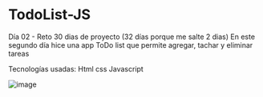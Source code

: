 # TodoList-JS

Día 02 - Reto 30 dias de proyecto (32 días porque me salte 2 dias)
En este segundo día hice una app ToDo list que permite agregar, tachar y eliminar tareas

Tecnologías usadas:
Html
css
Javascript

![image](https://github.com/Mateo-mh/TodoList-JS/assets/102266502/fd8bb7b1-a3fa-4ab2-b659-d9323696de22)
